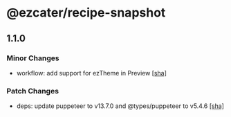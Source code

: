 # @ezcater/recipe-snapshot

## 1.1.0

### Minor Changes

- workflow: add support for ezTheme in Preview [[sha]](https://github.com/ezcater/recipe/commit/708532df)

### Patch Changes

- deps: update puppeteer to v13.7.0 and @types/puppeteer to v5.4.6 [[sha]](https://github.com/ezcater/recipe/commit/708532df)

